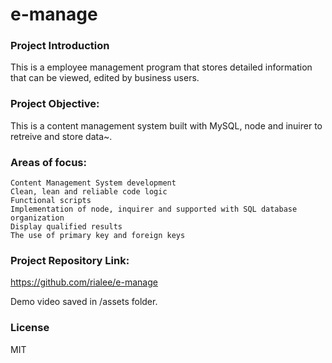 # e-manage

### Project Introduction
This is a employee management program that stores detailed information that can be viewed, edited by business users.

### Project Objective:

This is a content management system built with MySQL, node and inuirer to retreive and store data~.

### Areas of focus:
    Content Management System development
    Clean, lean and reliable code logic
    Functional scripts
    Implementation of node, inquirer and supported with SQL database organization
    Display qualified results 
    The use of primary key and foreign keys

### Project Repository Link:
https://github.com/rialee/e-manage

Demo video saved in /assets folder.

### License
MIT
